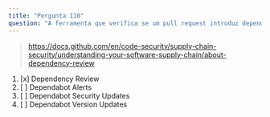 ```yaml
---
title: "Pergunta 110"
question: "A ferramenta que verifica se um pull request introduz dependências com vulnerabilidades de segurança é chamada:"
---
```


> https://docs.github.com/en/code-security/supply-chain-security/understanding-your-software-supply-chain/about-dependency-review  
1. [x] Dependency Review  
1. [ ] Dependabot Alerts  
1. [ ] Dependabot Security Updates  
1. [ ] Dependabot Version Updates  

